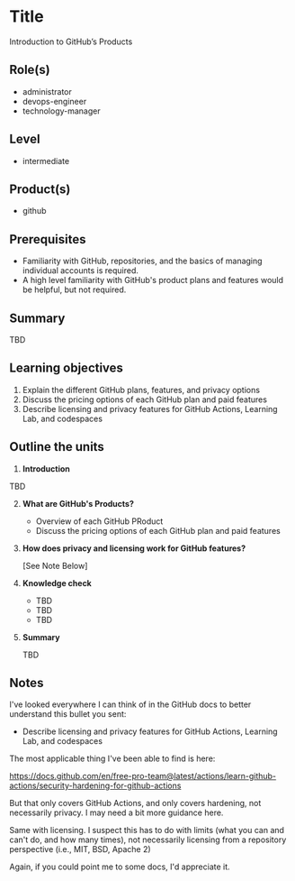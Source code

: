 # Title

Introduction to GitHub’s Products

## Role(s)

- administrator
- devops-engineer
- technology-manager

## Level

- intermediate

## Product(s)

- github

## Prerequisites

- Familiarity with GitHub, repositories, and the basics of managing individual accounts is required.
- A high level familiarity with GitHub's product plans and features would be helpful, but not required.

## Summary

TBD

## Learning objectives

1. Explain the different GitHub plans, features, and privacy options 
2. Discuss the pricing options of each GitHub plan and paid features
3. Describe licensing and privacy features for GitHub Actions, Learning Lab, and codespaces

## Outline the units


1. **Introduction**

  TBD

2. **What are GitHub's Products?**

    - Overview of each GitHub PRoduct
    - Discuss the pricing options of each GitHub plan and paid features

3. **How does privacy and licensing work for GitHub features?**

    [See Note Below]

4. **Knowledge check**

    - TBD
    - TBD
    - TBD

5. **Summary**

    TBD

## Notes

I've looked everywhere I can think of in the GitHub docs to better understand this bullet you sent:

- Describe licensing and privacy features for GitHub Actions, Learning Lab, and codespaces

The most applicable thing I've been able to find is here:

https://docs.github.com/en/free-pro-team@latest/actions/learn-github-actions/security-hardening-for-github-actions

But that only covers GitHub Actions, and only covers hardening, not necessarily privacy.  I may need a bit more guidance here.

Same with licensing.  I suspect this has to do with limits (what you can and can't do, and how many times), not necessarily licensing from a repository perspective (i.e., MIT, BSD, Apache 2)

Again, if you could point me to some docs, I'd appreciate it.
